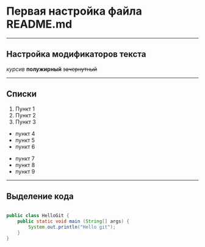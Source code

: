 # Первая настройка файла README.md

----

## Настройка модификаторов текста
_курсив_ **полужирный** ~~зачернутный~~

----

## Списки

1. Пункт 1
2. Пункт 2
3. Пункт 3

- пункт 4
- пункт 5
- пункт 6

* пункт 7
* пункт 8
* пункт 9

----

## Выделение кода

```  Java

public class HelloGit {
	public static void main (String[] args) {
		System.out.println("Hello git");
	}
}
```